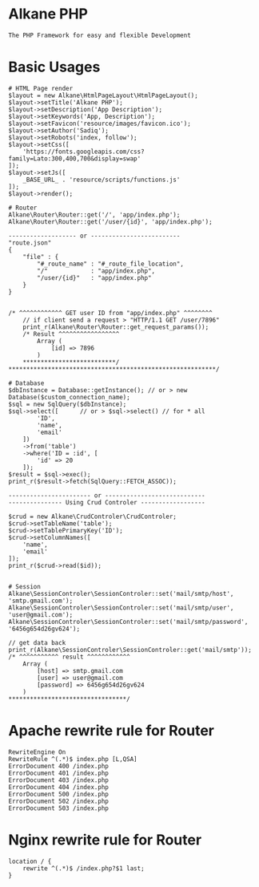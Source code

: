 # Alkane PHP
    The PHP Framework for easy and flexible Development

# Basic Usages

    # HTML Page render
    $layout = new Alkane\HtmlPageLayout\HtmlPageLayout();
    $layout->setTitle('Alkane PHP');
    $layout->setDescription('App Description');
    $layout->setKeywords('App, Description');
    $layout->setFavicon('resource/images/favicon.ico');
    $layout->setAuthor('Sadiq');
    $layout->setRobots('index, follow');
    $layout->setCss([
        'https://fonts.googleapis.com/css?family=Lato:300,400,700&display=swap'
    ]);
    $layout->setJs([
        _BASE_URL_ . 'resource/scripts/functions.js'
    ]);
    $layout->render();

    # Router
    Alkane\Router\Router::get('/', 'app/index.php');
    Alkane\Router\Router::get('/user/{id}', 'app/index.php');

    ------------------- or -------------------------
    "route.json"
    {
        "file" : {
            "#_route_name" : "#_route_file_location",
            "/"            : "app/index.php",
            "/user/{id}"   : "app/index.php"
        }
    }


    /* ^^^^^^^^^^^^ GET user ID from "app/index.php" ^^^^^^^^
        // if client send a request > "HTTP/1.1 GET /user/7896"
        print_r(Alkane\Router\Router::get_request_params());
        /* Result ^^^^^^^^^^^^^^^^^
            Array (
                [id] => 7896
            )
        **************************/
    **********************************************************/

    # Database
    $dbInstance = Database::getInstance(); // or > new Database($custom_connection_name);
    $sql = new SqlQuery($dbInstance);
    $sql->select([      // or > $sql->select() // for * all
            'ID',
            'name',
            'email'
        ])
        ->from('table')
        ->where('ID = :id', [
            'id' => 20
        ]);
    $result = $sql->exec();
    print_r($result->fetch(SqlQuery::FETCH_ASSOC));

    ----------------------- or ----------------------------
    --------------- Using Crud Controler ------------------

    $crud = new Alkane\CrudControler\CrudControler;
    $crud->setTableName('table');
    $crud->setTablePrimaryKey('ID');
    $crud->setColumnNames([
        'name',
        'email'
    ]);
    print_r($crud->read($id));


    # Session
    Alkane\SessionControler\SessionControler::set('mail/smtp/host', 'smtp.gmail.com');
    Alkane\SessionControler\SessionControler::set('mail/smtp/user', 'user@gmail.com');
    Alkane\SessionControler\SessionControler::set('mail/smtp/password', '6456g654d26gv624');

    // get data back
    print_r(Alkane\SessionControler\SessionControler::get('mail/smtp'));
    /* ^^^^^^^^^^^ result ^^^^^^^^^^^^
        Array (
            [host] => smtp.gmail.com
            [user] => user@gmail.com
            [password] => 6456g654d26gv624
        )
    *********************************/


# Apache rewrite rule for Router
    RewriteEngine On
    RewriteRule ^(.*)$ index.php [L,QSA]
    ErrorDocument 400 /index.php
    ErrorDocument 401 /index.php
    ErrorDocument 403 /index.php
    ErrorDocument 404 /index.php
    ErrorDocument 500 /index.php
    ErrorDocument 502 /index.php
    ErrorDocument 503 /index.php


# Nginx rewrite rule for Router
    location / {
        rewrite ^(.*)$ /index.php?$1 last;   
    }

